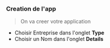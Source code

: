 ### Creation de l'app

> On va creer votre application

- Choisir Entreprise dans l'onglet **Type**
- Choisir un Nom dans l'onglet **Details**
